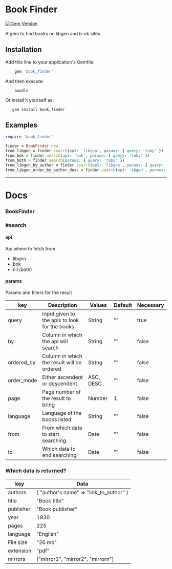 # Book Finder
[![Gem Version](https://badge.fury.io/rb/book_finder.svg)](https://badge.fury.io/rb/book_finder)

A gem to find books on libgen and b-ok sites

## Installation

Add this line to your application's Gemfile:
``` rb
    gem 'book_finder'
```
And then execute:
```
    bundle
```
Or install it yourself as:

```
   gem install book_finder
```
    
## Examples
``` rb
require 'book_finder'

finder = BookFinder.new
from_libgen = finder.search(api: 'libgen', params: { query: 'ruby' })
from_bok = finder.search(api: 'bok', params: { query: 'ruby' })
from_both = finder.search(params: { query: 'ruby' })
from_libgen_by_author = finder.search(api: 'libgen', params: { query: 'elixir', by: 'author'})
from_libgen_order_by_author_desc = finder.search(api: 'ibgen', params: { query: 'elixir', ordered_by: 'author', order_mode: 'DESC' })
```
---------------------------------------------------------------------------

# Docs
### BookFinder

### \#search

#### api 
Api where to fetch from

* libgen
* bok
* nil (both)

#### params
Params and filters for the result

| key | Description | Values | Default | Necessary |
| -- | -- | -- | -- | -- |
| query | Input given to the apis to look for the books | String | "" | true |
| by | Column in which the api will search | String | "" | false |
| ordered_by | Column in which the result will be ordered | String | "" | false |
| order_mode | Either ascendent or descendent | ASC, DESC | "" | false |
| page | Page number of the result to bring | Number | 1 | false |
| language | Language of the books listed | String | "" | false |
| from | From which date to start searching | Date | "" | false |
| to | Which date to end searching | Date | "" | false |


### Which data is returned?

| key | Data |
| -- | -- |
| authors | { "author's name" => "link_to_author" } |
| title | "Book title" |
| publisher | "Book publisher" |
| year | 1930 |
| pages | 225 |
| language | "English" |
| File size | "26 mb" |
| extension | "pdf" |
| mirrors | ["mirror1", "mirror2", "mirrorn"] |

